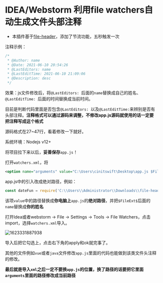 # IDEA/Webstorm 利用file watchers自动生成文件头部注释

- 本插件基于[file-header](https://github.com/file-header/file-header)，添加了节流功能，五秒触发一次

注释示例：

```js
/*
 * @Author: name
 * @Date: 2021-06-10 20:54:26
 * @LastEditors: name
 * @LastEditTime: 2021-06-10 21:09:06
 * @Description: desc
 */
```

效果：js文件修改后，将`@LastEditors: `后面的`name`替换成自己的姓名、`@LastEditTime: `后面的时间替换成当前时间。

目前是判断代码里面是否包含`@LastEditors: `以及`@LastEditTime:`来辨别是否有头部注释。**注释格式可以通过源码来调整，不修改app.js源码就使用的话一定要把注释写成这个格式**

源码格式在27~47行，看着修改一下就好。

系统环境：Nodejs v12+

将项目拉下来以后，**妥善保存**`app.js`！

打开`watchers.xml`，将

```xml
<option name="arguments" value="C:\Users\cinitswift\Desktop\app.js $FileDir$ $FileName$ $FileEncoding$ $FileExt$ name" />
```

app.js中的引入改成绝对路径，例如：
```javascript
const dateFun = require('C:\\Users\\Administrator\\Downloads\\file-header-main\\throttle.js')
```

该项`value`中的路径替换成**你电脑上**`app.js`的**绝对路径**，并把`$FileExt$`后面的`name`替换成**你的姓名**

打开Idea或者webstorm -> File -> Settings -> Tools -> File Watchers，点击import，选择`watchers.xml`导入。

![1623331887938](01.png)

导入后把它勾选上，点击右下角的apply和ok就完事了。

其他的文件例如`vue`或者`java`文件修改`app.js`里面的代码也能做到该类文件头注释的修改。

**最后就是导入`xml`之后一定不要换`app.js`的位置，换了路径的话要把它里面`arguments`里面的路径修改成当前路径**
